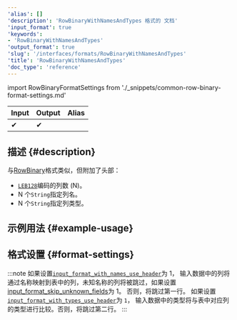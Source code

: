 ```yaml
---
'alias': []
'description': 'RowBinaryWithNamesAndTypes 格式的 文档'
'input_format': true
'keywords':
- 'RowBinaryWithNamesAndTypes'
'output_format': true
'slug': '/interfaces/formats/RowBinaryWithNamesAndTypes'
'title': 'RowBinaryWithNamesAndTypes'
'doc_type': 'reference'
---
```


import RowBinaryFormatSettings from './_snippets/common-row-binary-format-settings.md'

| Input | Output | Alias |
|-------|--------|-------|
| ✔     | ✔      |       |

## 描述 {#description}

与[RowBinary](./RowBinary.md)格式类似，但附加了头部：

- [`LEB128`](https://en.wikipedia.org/wiki/LEB128)编码的列数 (N)。
- N 个`String`指定列名。
- N 个`String`指定列类型。

## 示例用法 {#example-usage}

## 格式设置 {#format-settings}

<RowBinaryFormatSettings/>

:::note
如果设置[`input_format_with_names_use_header`](/operations/settings/settings-formats.md/#input_format_with_names_use_header)为 1，
输入数据中的列将通过名称映射到表中的列，未知名称的列将被跳过，如果设置[input_format_skip_unknown_fields](/operations/settings/settings-formats.md/#input_format_skip_unknown_fields)为 1。
否则，将跳过第一行。
如果设置[`input_format_with_types_use_header`](/operations/settings/settings-formats.md/#input_format_with_types_use_header)为 `1`，
输入数据中的类型将与表中对应列的类型进行比较。否则，将跳过第二行。
:::
